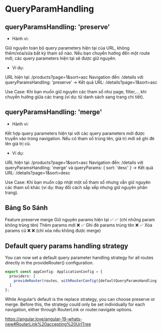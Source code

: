 # QueryParamHandling

##  queryParamsHandling: 'preserve'

- Hành vi:

Giữ nguyên toàn bộ query parameters hiện tại của URL, không thêm/xóa/sửa bất kỳ tham số nào.
Nếu bạn chuyển hướng đến một route mới, các query parameters hiện tại sẽ được giữ nguyên.

- Ví dụ:

URL hiện tại: /products?page=1&sort=asc
Navigation đến: /details với queryParamsHandling: 'preserve'
-> Kết quả URL: /details?page=1&sort=asc

Use Case:
Khi bạn muốn giữ nguyên các tham số như page, filter,... khi chuyển hướng giữa các trang (ví dụ: từ danh sách sang trang chi tiết).

## queryParamsHandling: 'merge'

- Hành vi:

Kết hợp query parameters hiện tại với các query parameters mới được truyền vào trong navigation.
Nếu có tham số trùng tên, giá trị mới sẽ ghi đè lên giá trị cũ.

- Ví dụ:

URL hiện tại: /products?page=1&sort=asc
Navigation đến: /details với queryParamsHandling: 'merge' và queryParams: { sort: 'desc' }
-> Kết quả URL: /details?page=1&sort=desc

Use Case:
Khi bạn muốn cập nhật một số tham số nhưng vẫn giữ nguyên các tham số khác (ví dụ: thay đổi cách sắp xếp nhưng giữ nguyên phân trang).

## Bảng So Sánh

Feature	                    preserve	        merge
Giữ nguyên params hiện tại	✅	               ✅ (chỉ những param không trùng tên)
Thêm params mới	            ❌	               ✅
Ghi đè params trùng tên 	❌	               ✅
Xóa params cũ	            ❌	               ❌ (chỉ xóa nếu không được merge)

## Default query params handling strategy

You can now set a default query parameter handling strategy for all routes directly in the provideRouter() configuration.

```ts
export const appConfig: ApplicationConfig = {
  providers: [
    provideRouter(routes, withRouterConfig({defaultQueryParamsHandling: 'preserve'}))
  ]
};
```

While Angular’s default is the replace strategy, you can choose preserve or merge. Before this, the strategy could only be set individually for each navigation, either through RouterLink or router.navigate options.

https://angular.love/angular-19-whats-new#RouterLink%20accepting%20UrlTree